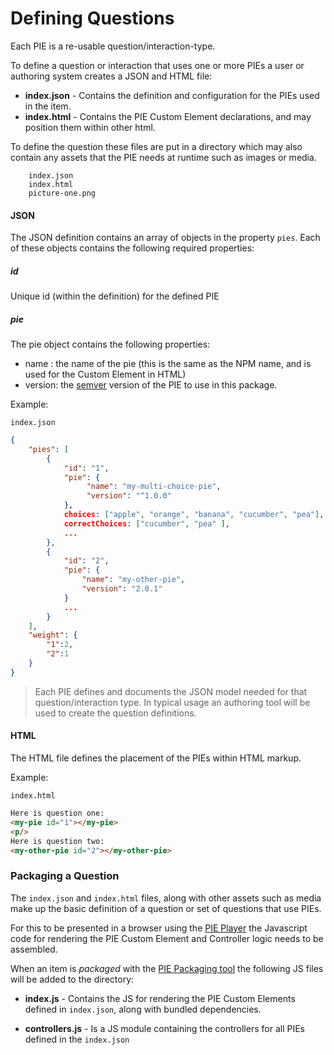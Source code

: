# Defining Questions

Each PIE is a re-usable question/interaction-type.

To define a question or interaction that uses one or more PIEs a user or authoring system creates a JSON and HTML file: 


- **index.json** - Contains the definition and configuration for the PIEs used in the item.
- **index.html** - Contains the PIE Custom Element declarations, and may position them within other html.

To define the question these files are put in a directory which may also contain any assets that the PIE needs at runtime such as images or media.


```
    index.json
    index.html
    picture-one.png
```

#### JSON

The JSON definition contains an array of objects in the property `pies`.
Each of these objects contains the following required properties:

##### id 

Unique id (within the definition) for the defined PIE

##### pie

The pie object contains the following properties:

- name : the name of the pie (this is the same as the NPM name, and is used for the Custom Element in HTML)
- version: the [semver](http://semver.org) version of the PIE to use in this package.

Example:

`index.json`
```json
{
    "pies": [
        {
            "id": "1",
            "pie": {
                 "name": "my-multi-choice-pie",
                 "version": "^1.0.0"
            },
            choices: ["apple", "orange", "banana", "cucumber", "pea"],
            correctChoices: ["cucumber", "pea" ],
            ...
        },
        {
            "id": "2",
            "pie": {
                "name": "my-other-pie",
                "version": "2.0.1"
            }
            ...
        }
    ],
    "weight": {
        "1":2,
        "2":1
    }
}
```


> Each PIE defines and documents the JSON model needed for that question/interaction type. In typical usage an authoring tool will be used to create the question definitions.


#### HTML

The HTML file defines the placement of the PIEs within HTML markup.

Example:

`index.html`
```html
Here is question one:
<my-pie id="1"></my-pie>
<p/>
Here is question two:
<my-other-pie id="2"></my-other-pie>
```



### Packaging a Question

The `index.json` and `index.html` files, along with other assets such as media make up the basic definition of a question or set of questions that use PIEs.

For this to be presented in a browser using the [PIE Player](pie-player.md) the Javascript code for rendering the PIE Custom Element and Controller logic needs to be assembled.

When an item is _packaged_ with the [PIE Packaging tool](packaging-tool.md) the following JS files will be added to the directory:


- **index.js** - Contains the JS for rendering the PIE Custom Elements defined in `index.json`, along with bundled dependencies.

- **controllers.js** - Is a JS module containing the controllers for all PIEs defined in the `index.json`



